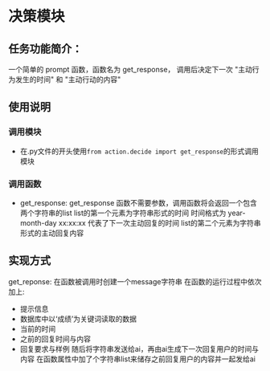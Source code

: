 # 决策模块

## 任务功能简介：
一个简单的 prompt 函数，函数名为 get_response，
调用后决定下一次 "主动行为发生的时间" 和 "主动行动的内容"

## 使用说明
### 调用模块
- 在.py文件的开头使用`from action.decide import get_response`的形式调用模块
### 调用函数
- get_response:
  get_response 函数不需要参数，调用函数将会返回一个包含两个字符串的list
  list的第一个元素为字符串形式的时间 
  时间格式为 year-month-day xx:xx:xx 代表了下一次主动回复的时间
  list的第二个元素为字符串形式的主动回复内容

## 实现方式
get_reponse:
在函数被调用时创建一个message字符串
在函数的运行过程中依次加上:
- 提示信息 
- 数据库中以‘成绩’为关键词读取的数据 
- 当前的时间 
- 之前的回复时间与内容 
- 回复要求与样例
随后将字符串发送给ai，再由ai生成下一次回复用户的时间与内容
在函数属性中加了个字符串list来储存之前回复用户的内容并一起发给ai
